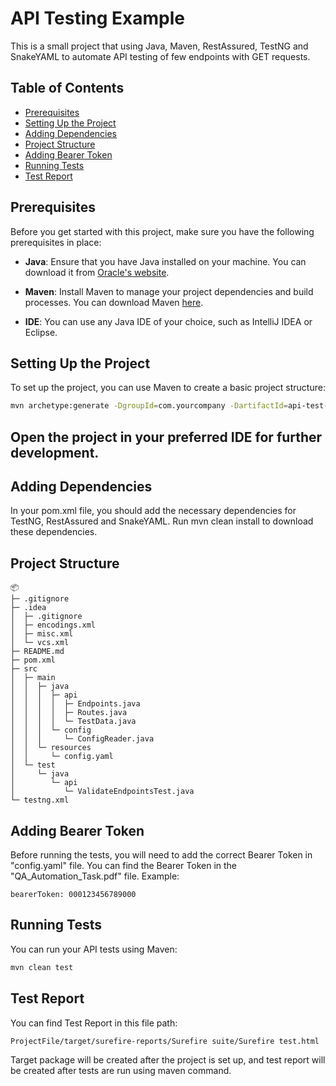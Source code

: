 # API Testing Example

This is a small project that using Java, Maven, RestAssured, TestNG and SnakeYAML to automate API testing of few endpoints with GET requests.

## Table of Contents
- [Prerequisites](#prerequisites)
- [Setting Up the Project](#setting-up-the-project)
- [Adding Dependencies](#adding-dependencies)
- [Project Structure](#project-structure)
- [Adding Bearer Token](#adding-bearer-token)
- [Running Tests](#running-tests)
- [Test Report](#test-report)


## Prerequisites

Before you get started with this project, make sure you have the following prerequisites in place:

- **Java**: Ensure that you have Java installed on your machine. You can download it from [Oracle's website](https://www.oracle.com/java/technologies/javase-jdk11-downloads.html).

- **Maven**: Install Maven to manage your project dependencies and build processes. You can download Maven [here](https://maven.apache.org/download.cgi).

- **IDE**: You can use any Java IDE of your choice, such as IntelliJ IDEA or Eclipse.

## Setting Up the Project

To set up the project, you can use Maven to create a basic project structure:

```bash
mvn archetype:generate -DgroupId=com.yourcompany -DartifactId=api-test-framework -DarchetypeArtifactId=maven-archetype-quickstart -DinteractiveMode=false
```
## Open the project in your preferred IDE for further development.

## Adding Dependencies
In your pom.xml file, you should add the necessary dependencies for TestNG, RestAssured and SnakeYAML. Run mvn clean install to download these dependencies.

## Project Structure

```
📦 
├─ .gitignore
├─ .idea
│  ├─ .gitignore
│  ├─ encodings.xml
│  ├─ misc.xml
│  └─ vcs.xml
├─ README.md
├─ pom.xml
├─ src
│  ├─ main
│  │  ├─ java
│  │  │  ├─ api
│  │  │  │  ├─ Endpoints.java
│  │  │  │  ├─ Routes.java
│  │  │  │  └─ TestData.java
│  │  │  └─ config
│  │  │     └─ ConfigReader.java
│  │  └─ resources
│  │     └─ config.yaml
│  └─ test
│     └─ java
│        └─ api
│           └─ ValidateEndpointsTest.java
└─ testng.xml
```

## Adding Bearer Token

Before running the tests, you will need to add the correct Bearer Token in "config.yaml" file. You can find the Bearer Token in the "QA_Automation_Task.pdf" file.
Example:
```
bearerToken: 000123456789000
```

## Running Tests

You can run your API tests using Maven:
```bash
mvn clean test
```

## Test Report

You can find Test Report in this file path:
```
ProjectFile/target/surefire-reports/Surefire suite/Surefire test.html
```

Target package will be created after the project is set up, and test report will be created after tests are run using maven command.
